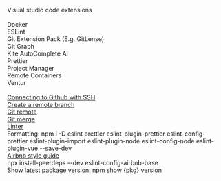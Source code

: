 Visual studio code extensions<br/><br/>
Docker<br/>
ESLint<br/>
Git Extension Pack (E.g. GitLense)<br/>
Git Graph<br/>
Kite AutoComplete AI<br/>
Prettier<br/>
Project Manager<br/>
Remote Containers<br/>
Ventur<br/><br/>
[Connecting to Github with SSH](https://docs.github.com/en/github/authenticating-to-github/connecting-to-github-with-ssh)<br/>
[Create a remote branch](https://www.w3docs.com/snippets/git/how-to-create-a-remote-branch-in-git.html)<br/>
[Git remote](https://github.com/git-guides/git-remote)<br/>
[Git merge](https://git-scm.com/docs/git-merge)<br/>
[Linter](https://www.youtube.com/watch?v=SydnKbGc7W8)<br/>
Formatting: npm i -D eslint prettier eslint-plugin-prettier eslint-config-prettier eslint-plugin-import eslint-plugin-node eslint-config-node eslint-plugin-vue --save-dev<br/>
[Airbnb style guide](https://www.npmjs.com/package/eslint-config-airbnb)<br/>
npx install-peerdeps --dev eslint-config-airbnb-base
<br/>
Show latest package version: npm show {pkg} version
